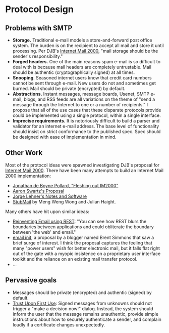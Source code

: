 # Protocol Design

## Problems with SMTP

- **Storage.** Traditional e-mail models a store-and-forward post office system. The burden is on the recipient to accept all mail and store it until processing. Per DJB's [Internet Mail 2000][], "mail storage should be the sender's responsibility."
- **Forged headers.** One of the main reasons spam e-mail is so difficult to deal with is because mail headers are completely untrustable. Mail should be authentic (cryptographically signed) at all times.
- **Snooping**. Seasoned internet users know that credit card numbers cannot be sent through e-mail. New users do not and sometimes get burned. Mail should be private (encrypted) by default.
- **Abstractions.** Instant messages, message boards, Usenet, SMTP e-mail, blogs, and RSS feeds are all variations on the theme of "send a message through the Internet to one or a number of recipients." I propose that all of the use cases that these disparate protocols provide could be implemented using a single protocol, within a single interface.
- **Imprecise requirements.** It is notoriously difficult to build a parser and validator for an internet e-mail address. The base level of functionality should insist on strict conformance to the published spec. Spec should be designed with ease of implementation in mind.

## Other Work

Most of the protocol ideas were spawned investigating DJB's proposal for [Internet Mail 2000][]. There have been many attempts to build an Internet Mail 2000 implementation:

- [Jonathan de Boyne Pollard, "Fleshing out IM2000"](http://homepages.tesco.net./~J.deBoynePollard/Proposals/IM2000/)
- [Aaron Swartz's Proposal](http://www.aaronsw.com/2002/im2000)
- [Jorge Lehner's Notes and Software](http://www.magma.com.ni/~jorge/index_2.html)
- [StubMail][] by Meng Weng Wong and Julian Haight.

Many others have hit upon similar ideas:

- [Reinventing Email using REST][]: "You can see how REST blurs the boundaries between applications and could obliterate the boundary between 'the web' and email."
- [email init][], a proposal by a blogger named Brent Simmons that saw a brief surge of interest. I think the proposal captures the feeling that many "power users" wish for better electronic mail, but it falls flat right out of the gate with a myopic insistence on a proprietary user interface toolkit and the reliance on an existing mail transfer protocol.
- ...

[Internet Mail 2000]: http://cr.yp.to/im2000.html
[Reinventing Email using REST]: http://www.prescod.net/rest/restmail/
[The Curse of Xanadu]: http://www.wired.com/wired/archive/3.06/xanadu_pr.html
[email init]: http://inessential.com/2010/01/16/email_init
[StubMail]: http://www.stubmail.com

## Pervasive goals

- Messages should be private (encrypted) and authentic (signed) by default.
- [Trust Upon First Use][]: Signed messages from unknowns should not trigger a "make a decision now!" dialog. Instead, the system should inform the user that the message remains unauthentic, provide simple instructions about how to securely authenticate a sender, and complain loudly if a certificate changes unexpectedly.

[Trust Upon First Use]: http://en.wikipedia.org/wiki/User:Dotdotike/Trust_Upon_First_Use
